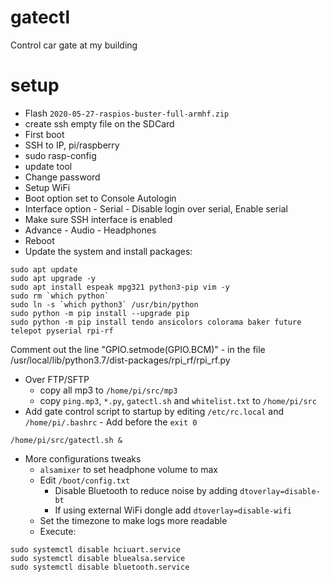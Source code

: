 # gatectl
Control car gate at my building

# setup
* Flash `2020-05-27-raspios-buster-full-armhf.zip`
* create ssh empty file on the SDCard
* First boot
* SSH to IP, pi/raspberry
* sudo rasp-config
* update tool
* Change password
* Setup WiFi
* Boot option set to Console Autologin
* Interface option - Serial - Disable login over serial, Enable serial
* Make sure SSH interface is enabled
* Advance - Audio - Headphones
* Reboot
* Update the system and install packages:
```
sudo apt update
sudo apt upgrade -y
sudo apt install espeak mpg321 python3-pip vim -y
sudo rm `which python`
sudo ln -s `which python3` /usr/bin/python
sudo python -m pip install --upgrade pip
sudo python -m pip install tendo ansicolors colorama baker future telepot pyserial rpi-rf
```
Comment out the line "GPIO.setmode(GPIO.BCM)" - in the file /usr/local/lib/python3.7/dist-packages/rpi_rf/rpi_rf.py
* Over FTP/SFTP
    * copy all mp3 to `/home/pi/src/mp3`
    * copy `ping.mp3`, `*.py`, `gatectl.sh` and `whitelist.txt` to `/home/pi/src`
* Add gate control script to startup by editing `/etc/rc.local` and `/home/pi/.bashrc` - Add before the `exit 0`
```
/home/pi/src/gatectl.sh &
```
* More configurations tweaks
    * `alsamixer` to set headphone volume to max
    * Edit `/boot/config.txt`
        * Disable Bluetooth to reduce noise by adding ```dtoverlay=disable-bt```
        * If using external WiFi dongle add ```dtoverlay=disable-wifi```
    * Set the timezone to make logs more readable
    * Execute:
```
sudo systemctl disable hciuart.service
sudo systemctl disable bluealsa.service
sudo systemctl disable bluetooth.service
````

